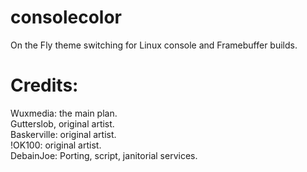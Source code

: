 consolecolor
============

On the Fly theme switching for Linux console and Framebuffer builds.

Credits:
===========
Wuxmedia:       the main plan.  
Gutterslob,     original artist.  
Baskerville:    original artist.  
!OK100:         original artist.  
DebainJoe:      Porting, script, janitorial services.  
